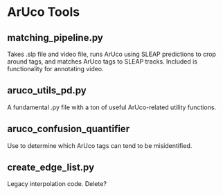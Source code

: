# ArUco Tools

## matching_pipeline.py

Takes .slp file and video file, runs ArUco using SLEAP predictions to crop around tags, and matches ArUco tags to SLEAP tracks.  Included is functionality for annotating video.

## aruco_utils_pd.py

A fundamental .py file with a ton of useful ArUco-related utility functions.

## aruco_confusion_quantifier

Use to determine which ArUco tags can tend to be misidentified.

## create_edge_list.py

Legacy interpolation code.  Delete?
